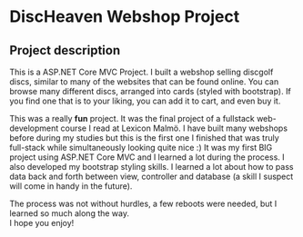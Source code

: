 # DiscHeaven Webshop Project

## Project description
This is a ASP.NET Core MVC Project. I built a webshop selling discgolf discs, similar to many of the websites that can be found online. 
You can browse many different discs, arranged into cards (styled with bootstrap). If you find one that is to your liking, you can add it to cart, and even buy it.

This was a really **fun** project. It was the final project of a fullstack web-development course I read at Lexicon Malmö.
I have built many webshops before during my studies but this is the first one I finished that was truly full-stack while simultaneously looking quite nice :)
It was my first BIG project using ASP.NET Core MVC and I learned a lot during the process. I also developed my bootstrap styling skills.
I learned a lot about how to pass data back and forth between view, controller and database (a skill I suspect will come in handy in the future).

The process was not without hurdles, a few reboots were needed, but I learned so much along the way.\
I hope you enjoy!
